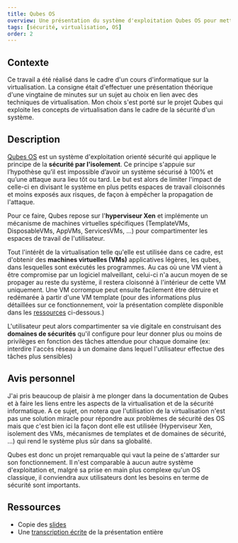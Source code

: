 ```yaml
---
title: Qubes OS
overview: Une présentation du système d'exploitation Qubes OS pour mettre en avant l'utilisation de techniques de virtualisation dans le cadre de la sécurité.
tags: [sécurité, virtualisation, OS]
order: 2
---
```



## Contexte

Ce travail a été réalisé dans le cadre d'un cours d'informatique sur la virtualisation. La consigne était d'effectuer une présentation théorique d'une vingtaine de minutes sur un sujet au choix en lien avec des techniques de virtualisation. Mon choix s'est porté sur le projet Qubes qui exploite les concepts de virtualisation dans le cadre de la sécurité d'un système.

## Description

[Qubes OS](https://www.qubes-os.org/) est un système d'exploitation orienté sécurité qui applique le principe de la **sécurité par l'isolement**. Ce principe s'appuie sur l’hypothèse qu’il est impossible d’avoir un système sécurisé à 100% et qu’une attaque aura lieu tôt ou tard. Le but est alors de limiter l'impact de celle-ci en divisant le système en plus petits espaces de travail cloisonnés et moins exposés aux risques, de façon à empêcher la propagation de l'attaque.

Pour ce faire, Qubes repose sur l'**hyperviseur Xen** et implémente un mécanisme de machines virtuelles spécifiques (TemplateVMs, DisposableVMs, AppVMs, ServicesVMs, ...) pour compartimenter les espaces de travail de l'utilisateur.

Tout l'intérêt de la virtualisation telle qu'elle est utilisée dans ce cadre, est d'obtenir des **machines virtuelles (VMs)** applicatives légères, les qubes,  dans lesquelles sont exécutés les programmes. Au cas où une VM vient à être compromise par un logiciel malveillant, celui-ci n'a aucun moyen de se propager au reste du système, il restera cloisonné à l'intérieur de cette VM uniquement. Une VM corrompue peut ensuite facilement être détruire et redémarée à partir d'une VM template (pour des informations plus détaillées sur ce fonctionnement, voir la présentation complète disponible dans les [ressources](#ressources) ci-dessous.)

L'utilisateur peut alors compartimenter sa vie digitale en construisant des **domaines de sécurités** qu'il configure pour leur donner plus ou moins de privilèges en fonction des tâches attendue pour chaque domaine (ex: interdire l'accès réseau à un domaine dans lequel l'utilisateur effectue des tâches plus sensibles)

## Avis personnel

J'ai pris beaucoup de plaisir à me plonger dans la documentation de Qubes et à faire les liens entre les aspects de la virtualisation et de la sécurité informatique. A ce sujet, on notera que l'utilisation de la virtualisation n'est pas une solution miracle pour répondre aux problèmes de sécurité des OS mais que c'est bien ici la façon dont elle est utilisée (Hyperviseur Xen, isolement des VMs, mécanismes de templates et de domaines de sécurité, ...) qui rend le système plus sûr dans sa globalité.

Qubes est donc un projet remarquable qui vaut la peine de s'attarder sur son fonctionnement. Il n'est comparable à aucun autre système d'exploitation et, malgré sa prise en main plus complexe qu'un OS classique, il conviendra aux utilisateurs dont les besoins en terme de sécurité sont importants.

## Ressources

* Copie des [slides](/assets/files/qubesOS-slides.pdf)
* Une [transcription écrite](/assets/files/qubesOS-transcription.txt) de la présentation entière